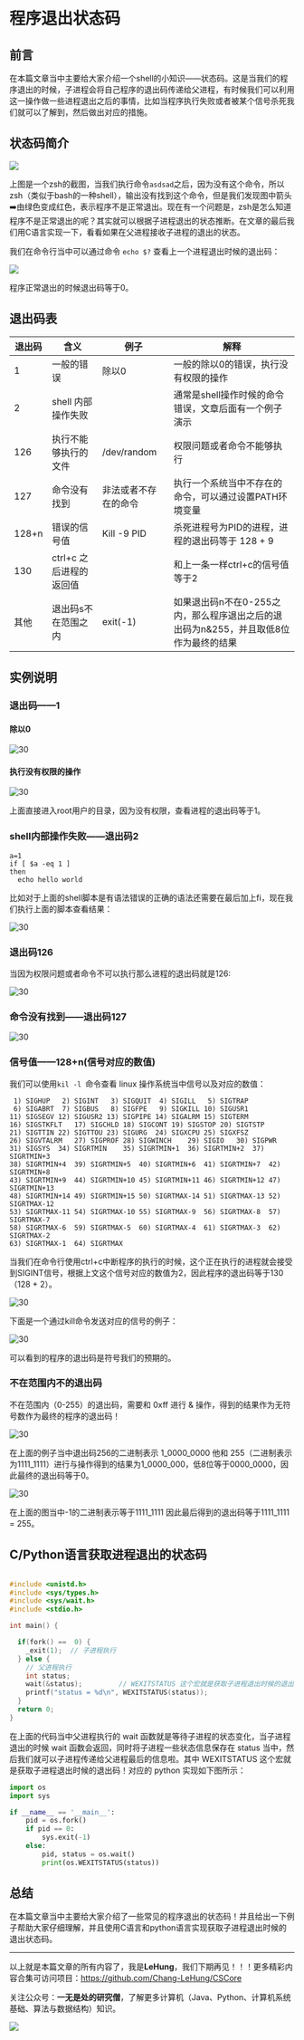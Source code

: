 # 程序退出状态码

## 前言

在本篇文章当中主要给大家介绍一个shell的小知识——状态码。这是当我们的程序退出的时候，子进程会将自己程序的退出码传递给父进程，有时候我们可以利用这一操作做一些进程退出之后的事情，比如当程序执行失败或者被某个信号杀死我们就可以了解到，然后做出对应的措施。

## 状态码简介

![](../../images/linux/command/29.png)

上图是一个zsh的截图，当我们执行命令`asdsad`之后，因为没有这个命令，所以zsh（类似于bash的一种shell），输出没有找到这个命令，但是我们发现图中箭头➡️由绿色变成红色，表示程序不是正常退出。现在有一个问题是，zsh是怎么知道程序不是正常退出的呢？其实就可以根据子进程退出的状态推断。在文章的最后我们用C语言实现一下，看看如果在父进程接收子进程的退出的状态。

我们在命令行当中可以通过命令 `echo $?` 查看上一个进程退出时候的退出码：

![](../../images/linux/command/32.png)

程序正常退出的时候退出码等于0。

## 退出码表

| 退出码 | 含义                    | 例子                 | 解释                                                         |
| ------ | ----------------------- | -------------------- | ------------------------------------------------------------ |
| 1      | 一般的错误              | 除以0                | 一般的除以0的错误，执行没有权限的操作                        |
| 2      | shell 内部操作失败      |                      | 通常是shell操作时候的命令错误，文章后面有一个例子演示        |
| 126    | 执行不能够执行的文件    | /dev/random          | 权限问题或者命令不能够执行                                   |
| 127    | 命令没有找到            | 非法或者不存在的命令 | 执行一个系统当中不存在的命令，可以通过设置PATH环境变量       |
| 128+n  | 错误的信号值            | Kill -9 PID          | 杀死进程号为PID的进程，进程的退出码等于 128 + 9              |
| 130    | ctrl+c 之后进程的返回值 |                      | 和上一条一样ctrl+c的信号值等于2                              |
| 其他   | 退出码s不在范围之内     | exit(-1)             | 如果退出码n不在0-255之内，那么程序退出之后的退出码为n&255，并且取低8位作为最终的结果 |

## 实例说明

### 退出码——1

#### 除以0

![30](../../images/linux/command/30.png)

#### 执行没有权限的操作

![30](../../images/linux/command/31.png)

上面直接进入root用户的目录，因为没有权限，查看进程的退出码等于1。

### shell内部操作失败——退出码2

```shell
a=1
if [ $a -eq 1 ]
then
  echo hello world
```

比如对于上面的shell脚本是有语法错误的正确的语法还需要在最后加上fi，现在我们执行上面的脚本查看结果：

![30](../../images/linux/command/32.png)

### 退出码126

当因为权限问题或者命令不可以执行那么进程的退出码就是126:

![30](../../images/linux/command/34.png)

### 命令没有找到——退出码127

![30](../../images/linux/command/35.png)

### 信号值——128+n(信号对应的数值)

我们可以使用`kil -l `命令查看 linux 操作系统当中信号以及对应的数值：

```shell
 1) SIGHUP	 2) SIGINT	 3) SIGQUIT	 4) SIGILL	 5) SIGTRAP
 6) SIGABRT	 7) SIGBUS	 8) SIGFPE	 9) SIGKILL	10) SIGUSR1
11) SIGSEGV	12) SIGUSR2	13) SIGPIPE	14) SIGALRM	15) SIGTERM
16) SIGSTKFLT	17) SIGCHLD	18) SIGCONT	19) SIGSTOP	20) SIGTSTP
21) SIGTTIN	22) SIGTTOU	23) SIGURG	24) SIGXCPU	25) SIGXFSZ
26) SIGVTALRM	27) SIGPROF	28) SIGWINCH	29) SIGIO	30) SIGPWR
31) SIGSYS	34) SIGRTMIN	35) SIGRTMIN+1	36) SIGRTMIN+2	37) SIGRTMIN+3
38) SIGRTMIN+4	39) SIGRTMIN+5	40) SIGRTMIN+6	41) SIGRTMIN+7	42) SIGRTMIN+8
43) SIGRTMIN+9	44) SIGRTMIN+10	45) SIGRTMIN+11	46) SIGRTMIN+12	47) SIGRTMIN+13
48) SIGRTMIN+14	49) SIGRTMIN+15	50) SIGRTMAX-14	51) SIGRTMAX-13	52) SIGRTMAX-12
53) SIGRTMAX-11	54) SIGRTMAX-10	55) SIGRTMAX-9	56) SIGRTMAX-8	57) SIGRTMAX-7
58) SIGRTMAX-6	59) SIGRTMAX-5	60) SIGRTMAX-4	61) SIGRTMAX-3	62) SIGRTMAX-2
63) SIGRTMAX-1	64) SIGRTMAX
```

当我们在命令行使用ctrl+c中断程序的执行的时候，这个正在执行的进程就会接受到SIGINT信号，根据上文这个信号对应的数值为2，因此程序的退出码等于130（128 + 2）。

![30](../../images/linux/command/36.png)

下面是一个通过kill命令发送对应的信号的例子：

![30](../../images/linux/command/37.png)

可以看到的程序的退出码是符号我们的预期的。

### 不在范围内不的退出码

不在范围内（0-255）的退出码，需要和 0xff 进行 & 操作，得到的结果作为无符号数作为最终的程序的退出码！

![30](../../images/linux/command/38.png)

在上面的例子当中退出码256的二进制表示 1_0000_0000 他和 255（二进制表示为1111_1111）进行与操作得到的结果为1_0000_000，低8位等于0000_0000，因此最终的退出码等于0。

![30](../../images/linux/command/39.png)

在上面的图当中-1的二进制表示等于1111_1111 因此最后得到的退出码等于1111_1111 = 255。

## C/Python语言获取进程退出的状态码

```c

#include <unistd.h>
#include <sys/types.h>
#include <sys/wait.h>
#include <stdio.h>

int main() {

  if(fork() ==  0) {
    _exit(1);  // 子进程执行
  } else {
    // 父进程执行
    int status;
    wait(&status);         // WEXITSTATUS 这个宏就是获取子进程退出时候的退出码
    printf("status = %d\n", WEXITSTATUS(status));
  } 
  return 0;
}
```

在上面的代码当中父进程执行的 wait 函数就是等待子进程的状态变化，当子进程退出的时候 wait 函数会返回，同时将子进程一些状态信息保存在 status 当中，然后我们就可以子进程传递给父进程最后的信息啦。其中 WEXITSTATUS 这个宏就是获取子进程退出时候的退出码！对应的 python 实现如下图所示：

```py
import os
import sys

if __name__ == '__main__':
    pid = os.fork()
    if pid == 0:
        sys.exit(-1)
    else:
        pid, status = os.wait()
        print(os.WEXITSTATUS(status))

```



## 总结

在本篇文章当中主要给大家介绍了一些常见的程序退出的状态码！并且给出一下例子帮助大家仔细理解，并且使用C语言和python语言实现获取子进程退出时候的退出状态码。

---

以上就是本篇文章的所有内容了，我是**LeHung**，我们下期再见！！！更多精彩内容合集可访问项目：<https://github.com/Chang-LeHung/CSCore>

关注公众号：**一无是处的研究僧**，了解更多计算机（Java、Python、计算机系统基础、算法与数据结构）知识。

![](../../qrcode2.jpg)
